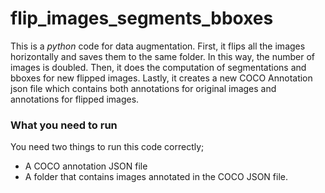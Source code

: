 # flip_images_segments_bboxes

This is a *python* code for data augmentation. First, it flips all the images horizontally and saves them to the same folder. In this way, the number of images is doubled. Then, it does the computation of segmentations and bboxes for new flipped images. Lastly, it creates a new COCO Annotation json file which contains both annotations for original images and annotations for flipped images.    

### What you need to run

 You need two things to run this code correctly; 
 
* A COCO annotation JSON file
* A folder that contains images annotated in the COCO JSON file. 






